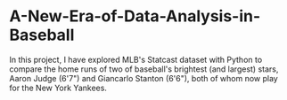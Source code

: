 # A-New-Era-of-Data-Analysis-in-Baseball
In this project, I have explored MLB's Statcast dataset with Python to compare the home runs of two of baseball's brightest (and largest) stars, Aaron Judge (6'7") and Giancarlo Stanton (6'6"), both of whom now play for the New York Yankees.
